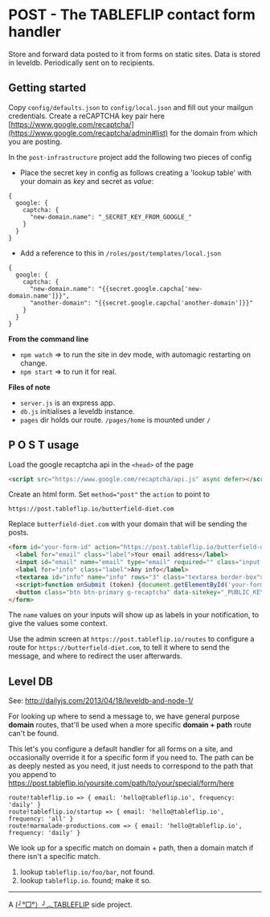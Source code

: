 # POST - The TABLEFLIP contact form handler

Store and forward data posted to it from forms on static sites.
Data is stored in leveldb.
Periodically sent on to recipients.

## Getting started

Copy `config/defaults.json` to `config/local.json` and fill out your mailgun credentials.
Create a reCAPTCHA key pair here [https://www.google.com/recaptcha/](https://www.google.com/recaptcha/admin#list) for the domain from which you are posting.

In the `post-infrastructure` project add the following two pieces of config

* Place the secret key in config as follows creating a 'lookup table' with your domain as *key* and secret as *value*:

```
{
  google: {
    captcha: {
      "new-domain.name": "_SECRET_KEY_FROM_GOOGLE_"
    }
  }
}
```

* Add a reference to this in `/roles/post/templates/local.json`

```
{
  google: {
    captcha: {
      "new-domain.name": "{{secret.google.capcha['new-domain.name']}}",
      "another-domain": "{{secret.google.capcha['another-domain']}}"
    }
  }
}
```

**From the command line**

- `npm watch` => to run the site in dev mode, with automagic restarting on change.
- `npm start` => to run it for real.

**Files of note**

- `server.js` is an express app.
- `db.js` initialises a leveldb instance.
- `pages` dir holds our route. `/pages/home` is mounted under `/`

## P O S T usage

Load the google recaptcha api in the `<head>` of the page

```html
<script src="https://www.google.com/recaptcha/api.js" async defer></script>
```

Create an html form. Set `method="post"` the `action` to point to  

`https://post.tableflip.io/butterfield-diet.com`

Replace `butterfield-diet.com` with your domain that will be sending the posts.

```html
<form id="your-form-id" action="https://post.tableflip.io/butterfield-diet.com" method="post">
  <label for="email" class="label">Your email address</label>
  <input id="email" name="email" type="email" required="" class="input border-box">
  <label for="info" class="label">Any info</label>
  <textarea id="info" name="info" rows="3" class="textarea border-box"></textarea>
  <script>function onSubmit (token) {document.getElementById('your-form-id').submit()}</script>
  <button class="btn btn-primary g-recaptcha" data-sitekey="_PUBLIC_KEY_FROM_GOOGLE_CAPTCHA_" data-callback='onSubmit'>Send</button>
</form>
```

The `name` values on your inputs will show up as labels in your notification, to give the values some context.

Use the admin screen at `https://post.tableflip.io/routes` to configure a route for `https://butterfield-diet.com`, to tell it where to send the message, and where to redirect the user afterwards.

## Level DB

See: http://dailyjs.com/2013/04/18/leveldb-and-node-1/

For looking up where to send a message to, we have general purpose **domain** routes, that'll be used when a more specific **domain + path** route can't be found.

This let's you configure a default handler for all forms on a site, and occasionally override it for a specific form if you need to. The path can be as deeply nested as you need, it just needs to correspond to the path that you append to https://post.tableflip.io/yoursite.com/path/to/your/special/form/here

```
route!tableflip.io => { email: 'hello@tableflip.io', frequency: 'daily' }
route!tableflip.io/startup => { email: 'hello@tableflip.io', frequency: 'all' }
route!marmalade-productions.com => { email: 'hello@tableflip.io', frequency: 'daily' }
```

We look up for a specific match on domain + path, then a domain match if there isn't a specific match.

1. lookup `tableflip.io/foo/bar`, not found.
2. lookup `tableflip.io`. found; make it so.

---

A [(╯°□°）╯︵TABLEFLIP](https://tableflip.io) side project.
